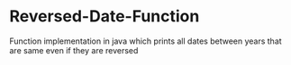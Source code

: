 # Reversed-Date-Function
Function implementation in java which prints all dates between years that are same even if they are reversed
